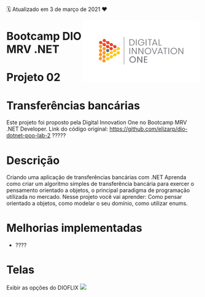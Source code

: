 :spiral_calendar: Atualizado em 3 de março de 2021 :heart:

<img align="right" alt="GIF" height="160px" src="https://github.com/rdeconti/rdeconti-resources/blob/main/Digital%20Innovation%20One%20-%20Logotipo.png" />

# Bootcamp DIO MRV .NET 
# Projeto 02
# Transferências bancárias
Este projeto foi proposto pela Digital Innovation One no Bootcamp MRV .NET Developer.
Link do código original: https://github.com/elizarp/dio-dotnet-poo-lab-2              ?????

# Descrição
Criando uma aplicação de transferências bancárias com .NET
Aprenda como criar um algoritmo simples de transferência bancária para exercer o pensamento orientado a objetos, o principal paradigma de programação utilizada no mercado. Nesse projeto você vai aprender: Como pensar orientado a objetos, como modelar o seu domínio, como utilizar enums.

# Melhorias implementadas
- ????

# Telas
Exibir as opções do DIOFLIX
<img src="https://github.com/rdeconti/Project-Dio-Crud-Console/blob/main/DIOFLIX%20-%20Op%C3%A7%C3%B5es.png" />
